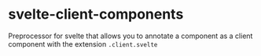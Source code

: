 # svelte-client-components
Preprocessor for svelte that allows you to annotate a component as a client component with the extension `.client.svelte`

